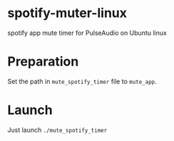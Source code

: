 # spotify-muter-linux
spotify app mute timer for PulseAudio on Ubuntu linux

# Preparation
Set the path in `mute_spotify_timer` file to `mute_app`.

# Launch
Just launch `./mute_spotify_timer`

